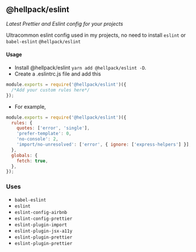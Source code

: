 ## @hellpack/eslint

_Latest Prettier and Eslint config for your projects_

Ultracommon eslint config used in my projects, no need to install `eslint` or `babel-eslint` `@hellpack/eslint`

#### Usage

- Install @hellpack/eslint `yarn add @hellpack/eslint -D`.
- Create a .eslintrc.js file and add this

```javascript
module.exports = require('@hellpack/eslint')({
  /*Add your custom rules here*/
});
```

- For example,

```javascript
module.exports = require('@hellpack/eslint')({
  rules: {
    quotes: ['error', 'single'],
    'prefer-template': 0,
    'no-console': 2,
    'import/no-unresolved': ['error', { ignore: ['express-helpers'] }],
  },
  globals: {
    fetch: true,
  },
});
```

### Uses

- `babel-eslint`
- `eslint`
- `eslint-config-airbnb`
- `eslint-config-prettier`
- `eslint-plugin-import`
- `eslint-plugin-jsx-a11y`
- `eslint-plugin-prettier`
- `eslint-plugin-prettier`
